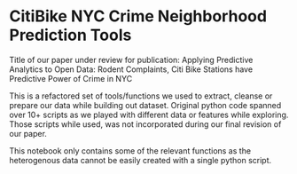 # CitiBike NYC Crime Neighborhood Prediction Tools
Title of our paper under review for publication: Applying Predictive Analytics to Open Data: Rodent Complaints, Citi Bike Stations have Predictive Power of Crime in NYC


This is a refactored set of tools/functions we used to extract, cleanse or prepare our data while building out dataset.
Original python code spanned over 10+ scripts as we played with different data or features while exploring.  Those scripts while used, was not incorporated during our final revision of our paper.

This notebook only contains some of the relevant functions as the heterogenous data cannot be easily created with a single python script.
